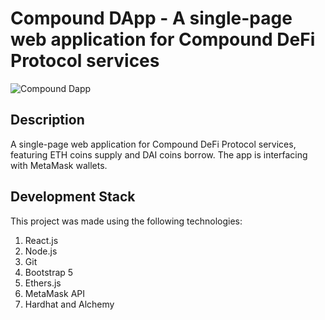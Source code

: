 # Compound DApp - A single-page web application for Compound DeFi Protocol services

![Compound Dapp](https://eamobileisrael.com/dapp.jpg)



## Description
A single-page web application for Compound DeFi Protocol services, featuring ETH coins supply and DAI coins borrow.
The app is interfacing with MetaMask wallets.

## Development Stack
This project was made using the following technologies:

1) React.js
2) Node.js
3) Git
4) Bootstrap 5
5) Ethers.js
6) MetaMask API
7) Hardhat and Alchemy


